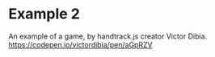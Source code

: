 # Example 2

An example of a game, by handtrack.js creator Victor Dibia. https://codepen.io/victordibia/pen/aGpRZV
